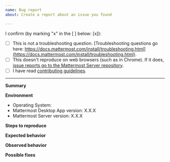 ```yaml
---
name: Bug report
about: Create a report about an issue you found

---
```


I confirm (by marking "x" in the [ ] below: [x]):

- [ ] This is not a troubleshooting question. [Troubleshooting questions go here: https://docs.mattermost.com/install/troubleshooting.html](https://docs.mattermost.com/install/troubleshooting.html).
- [ ] This doesn't reproduce on web browsers (such as in Chrome). If it does, [issue reports go to the Mattermost Server repository](https://github.com/mattermost/platform/issues).
- [ ] I have read [contributing guidelines](https://github.com/mattermost/desktop/blob/master/CONTRIBUTING.md).

---

**Summary**
<!--
Issue in one concise sentence.
-->

**Environment**
- Operating System:
- Mattermost Desktop App version: X.X.X <!-- See [Help] > [Version Number] -->
- Mattermost Server version: X.X.X <!-- See [Mattermost Menu] > [About Mattermost], where [Mattermost Menu] can be accessed by clicking on three dots next to your profile picture -->

**Steps to reproduce**

**Expected behavior**

**Observed behavior**

<!--
Please include relevant error messages and/or screenshots.
-->

**Possible fixes**

<!--
If you can, link to the line of code that might be responsible for the problem.
-->
